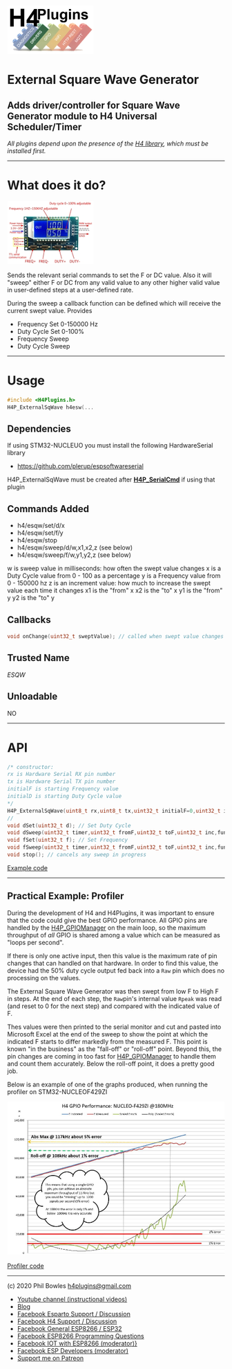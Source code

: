 ![H4P Logo](/assets/DriversLogo.jpg)

# External Square Wave Generator

## Adds driver/controller for Square Wave Generator module to H4 Universal Scheduler/Timer
*All plugins depend upon the presence of the [H4 library](https://github.com/philbowles/H4), which must be installed first.*

---

# What does it do?

![ESQW](../assets/sqwvhardware.jpg)

Sends the relevant serial commands to set the F or DC value. Also it will "sweep" either F or DC from any valid value to any other higher valid value in user-defined steps at a user-defined rate.

During the sweep a callback function can be defined which will receive the current swept value.
Provides

* Frequency Set 0-150000 Hz
* Duty Cycle Set 0-100%
* Frequency Sweep
* Duty Cycle Sweep

---

# Usage

```cpp
#include <H4Plugins.h>
H4P_ExternalSqWave h4esw(...
```

## Dependencies

If using STM32-NUCLEUO you must install the following HardwareSerial library
* https://github.com/plerup/espsoftwareserial

H4P_ExternalSqWave must be created after [**H4P_SerialCmd**](h4sc.md) if using that plugin

## Commands Added

* h4/esqw/set/d/x
* h4/esqw/set/f/y
* h4/esqw/stop
* h4/esqw/sweep/d/w,x1,x2,z (see below)
* h4/esqw/sweep/f/w,y1,y2,z (see below)

w is sweep value in milliseconds: how often the swept value changes
x is a Duty Cycle value from 0 - 100 as a percentage
y is a Frequency value from 0 - 150000 hz
z is an increment value: how much to increase the swept value each time it changes
x1 is the "from" x
x2 is the "to" x
y1 is the "from" y
y2 is the "to" y

## Callbacks

```cpp
void onChange(uint32_t sweptValue); // called when swept value changes
```

## Trusted Name

*ESQW*

## Unloadable

NO

---

# API

```cpp
/* constructor:
rx is Hardware Serial RX pin number
tx is Hardware Serial TX pin number
initialF is starting Frequency value
initialD is starting Duty Cycle value
*/
H4P_ExternalSqWave(uint8_t rx,uint8_t tx,uint32_t initialF=0,uint32_t initialD=0);
//
void dSet(uint32_t d); // Set Duty Cycle
void dSweep(uint32_t timer,uint32_t fromF,uint32_t toF,uint32_t inc,function<void(uint32_t)> onChange=[](uint32_t){});
void fSet(uint32_t f); // Set Frequency
void fSweep(uint32_t timer,uint32_t fromF,uint32_t toF,uint32_t inc,function<void(uint32_t)> onChange=[](uint32_t){});
void stop(); // cancels any sweep in progress
```

[Example code](../examples/H4ESW/H4P_ESWSimple/H4P_ESWSimple.ino)

---

## Practical Example: Profiler

During the development of H4 and H4Plugins, it was important to ensure that the code could give the best GPIO performance. All GPIO pins are handled by the [H4P_GPIOManager](h4gm.md) on the main loop, so the maximum throughput of *all* GPIO is shared among a value which can be measured as "loops per second".

If there is only one active input, then this value is the maximum rate of pin changes that can handled on that hardware. In order to find this value, the device had the 50% duty cycle output fed back into a `Raw` pin which does no processing on the values.

The External Square Wave Generator was then swept from low F to High F in steps. At the end of each step, the `Raw`pin's internal value `Rpeak` was read (and reset to 0 for the next step) and compared with the indicated value of F.

Thes values were then printed to the serial monitor and cut and pasted into Microsoft Excel at the end of the sweep to show the point at which the indicated F starts to differ markedly from the measured F. This point is known "in the business" as the "fall-off" or "roll-off" point. Beyond this, the pin changes are coming in too fast for [H4P_GPIOManager](h4gm.md) to handle them and count them accurately. Below the roll-off point, it does a pretty good job.

Below is an example of one of the graphs produced, when running the profiler on STM32-NUCLEOF429ZI

![PROFILER](../assets/profiler.jpg)

[Profiler code](../examples/H4ESW/H4P_ESWProfiler/H4P_ESWProfiler.ino)

---

(c) 2020 Phil Bowles h4plugins@gmail.com

* [Youtube channel (instructional videos)](https://www.youtube.com/channel/UCYi-Ko76_3p9hBUtleZRY6g)
* [Blog](https://8266iot.blogspot.com)
* [Facebook Esparto Support / Discussion](https://www.facebook.com/groups/esparto8266/)
* [Facebook H4  Support / Discussion](https://www.facebook.com/groups/444344099599131/)
* [Facebook General ESP8266 / ESP32](https://www.facebook.com/groups/2125820374390340/)
* [Facebook ESP8266 Programming Questions](https://www.facebook.com/groups/esp8266questions/)
* [Facebook IOT with ESP8266 (moderator)}](https://www.facebook.com/groups/1591467384241011/)
* [Facebook ESP Developers (moderator)](https://www.facebook.com/groups/ESP8266/)
* [Support me on Patreon](https://patreon.com/esparto)
